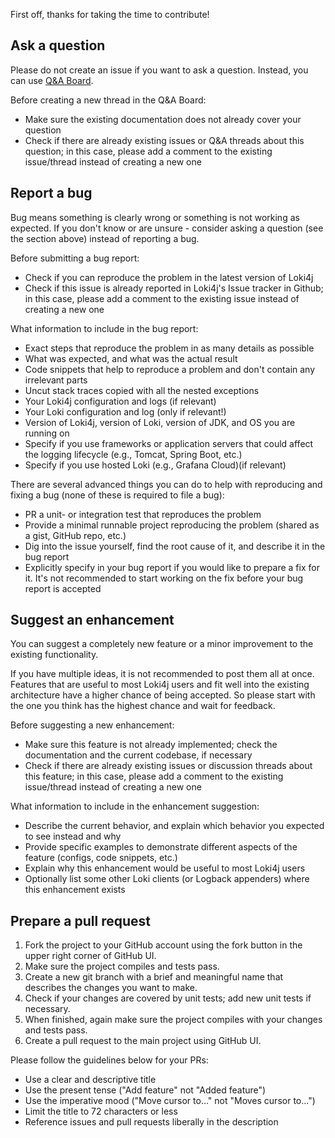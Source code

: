 First off, thanks for taking the time to contribute!

## Ask a question

Please do not create an issue if you want to ask a question.
Instead, you can use [Q&A Board](https://github.com/loki4j/loki-logback-appender/discussions/categories/q-a).

Before creating a new thread in the Q&A Board:

- Make sure the existing documentation does not already cover your question
- Check if there are already existing issues or Q&A threads about this question; in this case, please add a comment to the existing issue/thread instead of creating a new one

## Report a bug

Bug means something is clearly wrong or something is not working as expected.
If you don't know or are unsure - consider asking a question (see the section above) instead of reporting a bug.

Before submitting a bug report:

- Check if you can reproduce the problem in the latest version of Loki4j
- Check if this issue is already reported in Loki4j's Issue tracker in Github; in this case, please add a comment to the existing issue instead of creating a new one

What information to include in the bug report:

- Exact steps that reproduce the problem in as many details as possible
- What was expected, and what was the actual result
- Code snippets that help to reproduce a problem and don't contain any irrelevant parts
- Uncut stack traces copied with all the nested exceptions
- Your Loki4j configuration and logs (if relevant)
- Your Loki configuration and log (only if relevant!)
- Version of Loki4j, version of Loki, version of JDK, and OS you are running on
- Specify if you use frameworks or application servers that could affect the logging lifecycle (e.g., Tomcat, Spring Boot, etc.)
- Specify if you use hosted Loki (e.g., Grafana Cloud)(if relevant)

There are several advanced things you can do to help with reproducing and fixing a bug (none of these is required to file a bug):

- PR a unit- or integration test that reproduces the problem
- Provide a minimal runnable project reproducing the problem (shared as a gist, GitHub repo, etc.)
- Dig into the issue yourself, find the root cause of it, and describe it in the bug report
- Explicitly specify in your bug report if you would like to prepare a fix for it. It's not recommended to start working on the fix before your bug report is accepted

## Suggest an enhancement

You can suggest a completely new feature or a minor improvement to the existing functionality.

If you have multiple ideas, it is not recommended to post them all at once.
Features that are useful to most Loki4j users and fit well into the existing architecture have a higher chance of being accepted.
So please start with the one you think has the highest chance and wait for feedback.

Before suggesting a new enhancement:

- Make sure this feature is not already implemented; check the documentation and the current codebase, if necessary
- Check if there are already existing issues or discussion threads about this feature; in this case, please add a comment to the existing issue/thread instead of creating a new one

What information to include in the enhancement suggestion:

- Describe the current behavior, and explain which behavior you expected to see instead and why
- Provide specific examples to demonstrate different aspects of the feature (configs, code snippets, etc.)
- Explain why this enhancement would be useful to most Loki4j users
- Optionally list some other Loki clients (or Logback appenders) where this enhancement exists

## Prepare a pull request

1. Fork the project to your GitHub account using the fork button in the upper right corner of GitHub UI.
1. Make sure the project compiles and tests pass.
1. Create a new git branch with a brief and meaningful name that describes the changes you want to make.
1. Check if your changes are covered by unit tests; add new unit tests if necessary.
1. When finished, again make sure the project compiles with your changes and tests pass.
1. Create a pull request to the main project using GitHub UI.

Please follow the guidelines below for your PRs:

- Use a clear and descriptive title
- Use the present tense ("Add feature" not "Added feature")
- Use the imperative mood ("Move cursor to..." not "Moves cursor to...")
- Limit the title to 72 characters or less
- Reference issues and pull requests liberally in the description
